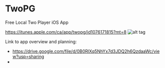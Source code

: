 # TwoPG
Free Local Two Player iOS App

https://itunes.apple.com/ca/app/twopg/id1076171815?mt=8
![alt tag](https://github.com/Pirates19/TwoPG/blob/master/Assets/Sprites/Icon2048.PNG)

Link to app overview and planning:
  - https://drive.google.com/file/d/0B0RlXq5NhYx7d3JDQ2h6QzdaaWc/view?usp=sharing
  - 
